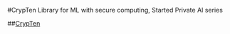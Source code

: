 #CrypTen Library for ML with secure computing, Started Private AI series

##[CrypTen](https://github.com/facebookresearch/CrypTen/blob/main/tutorials/Introduction.ipynb)
